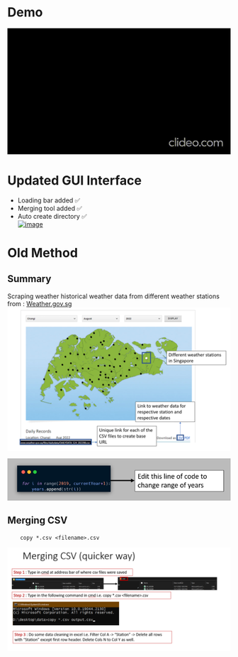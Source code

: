 # Demo
<img src="demo.gif" alt="Demo Animation">

# Updated GUI Interface
- Loading bar added ✅
- Merging tool added ✅
- Auto create directory ✅
  <br>
<a href="https://ibb.co/wNKgV8h"><img src="https://i.ibb.co/Y7tQmJB/image.png" alt="image" border="0"></a>





# Old Method
## Summary
Scraping weather historical weather data from different weather stations from : [Weather.gov.sg](http://www.weather.gov.sg/climate-historical-daily/)
![image info](Info.png)

![image info](FAQ.png)
## Merging CSV
        copy *.csv <filename>.csv
![image info](instructions.png)
